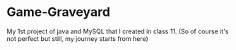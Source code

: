 # Game-Graveyard
My 1st project of java and MySQL that I created in class 11. (So of course it's not perfect but still, my journey starts from here)
